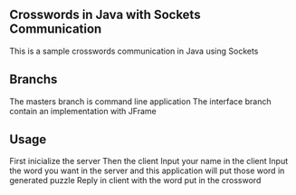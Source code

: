 Crosswords in Java with Sockets Communication
---

This is a sample crosswords communication in Java using Sockets

Branchs
---
The masters branch is command line application
The interface branch contain an implementation with JFrame

Usage
---

First inicialize the server
Then the client
Input your name in the client
Input the word you want in the server and this application will put those word in generated puzzle
Reply in client with the word put in the crossword
